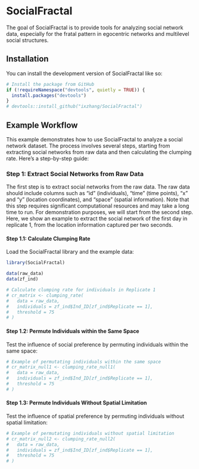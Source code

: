 
<!-- README.md is generated from README.Rmd. Please edit that file -->

# SocialFractal

The goal of SocialFractal is to provide tools for analyzing social
network data, especially for the fratal pattern in egocentric networks
and multilevel social structures.

## Installation

You can install the development version of SocialFractal like so:

``` r
# Install the package from GitHub
if (!requireNamespace("devtools", quietly = TRUE)) {
  install.packages("devtools")
}
# devtools::install_github("ixzhang/SocialFractal")
```

## Example Workflow

This example demonstrates how to use SocialFractal to analyze a social
network dataset. The process involves several steps, starting from
extracting social networks from raw data and then calculating the
clumping rate. Here’s a step-by-step guide:

### Step 1: Extract Social Networks from Raw Data

The first step is to extract social networks from the raw data. The raw
data should include columns such as “id” (individuals), “time” (time
points), “x” and “y” (location coordinates), and “space” (spatial
information). Note that this step requires significant computational
resources and may take a long time to run. For demonstration purposes,
we will start from the second step. Here, we show an example to extract
the social network of the first day in replicate 1, from the location
information captured per two seconds.

#### Step 1.1: Calculate Clumping Rate

Load the SocialFractal library and the example data:

``` r
library(SocialFractal)

data(raw_data)
data(zf_ind)

# Calculate clumping rate for individuals in Replicate 1
# cr_matrix <- clumping_rate(
#   data = raw_data,
#   individuals = zf_ind$Ind_ID[zf_ind$Replicate == 1],
#   threshold = 75
# )
```

#### Step 1.2: Permute Individuals within the Same Space

Test the influence of social preference by permuting individuals within
the same space:

``` r
# Example of permutating individuals within the same space
# cr_matrix_null1 <- clumping_rate_null1(
#   data = raw_data,
#   individuals = zf_ind$Ind_ID[zf_ind$Replicate == 1],
#   threshold = 75
# )
```

#### Step 1.3: Permute Individuals Without Spatial Limitation

Test the influence of spatial preference by permuting individuals
without spatial limitation:

``` r
# Example of permutating individuals without spatial limitation
# cr_matrix_null2 <- clumping_rate_null2(
#   data = raw_data,
#   individuals = zf_ind$Ind_ID[zf_ind$Replicate == 1],
#   threshold = 75
# )
```
